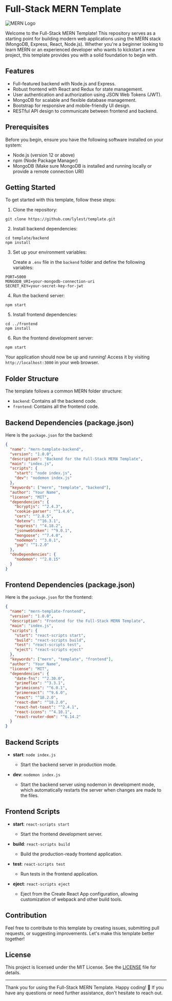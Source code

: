 # Full-Stack MERN Template

![MERN Logo](https://your-image-url.com)

Welcome to the Full-Stack MERN Template! This repository serves as a starting point for building modern web applications using the MERN stack (MongoDB, Express, React, Node.js). Whether you're a beginner looking to learn MERN or an experienced developer who wants to kickstart a new project, this template provides you with a solid foundation to begin with.

## Features

- Full-featured backend with Node.js and Express.
- Robust frontend with React and Redux for state management.
- User authentication and authorization using JSON Web Tokens (JWT).
- MongoDB for scalable and flexible database management.
- Bootstrap for responsive and mobile-friendly UI design.
- RESTful API design to communicate between frontend and backend.

## Prerequisites

Before you begin, ensure you have the following software installed on your system:

- Node.js (version 12 or above)
- npm (Node Package Manager)
- MongoDB (Make sure MongoDB is installed and running locally or provide a remote connection URI)

## Getting Started

To get started with this template, follow these steps:

1. Clone the repository:

```
git clone https://github.com/lylest/template.git
```

2. Install backend dependencies:

```
cd template/backend
npm install
```

3. Set up your environment variables:

   Create a `.env` file in the `backend` folder and define the following variables:

```
PORT=5000
MONGODB_URI=your-mongodb-connection-uri
SECRET_KEY=your-secret-key-for-jwt
```

4. Run the backend server:

```
npm start
```

5. Install frontend dependencies:

```
cd ../frontend
npm install
```

6. Run the frontend development server:

```
npm start
```

Your application should now be up and running! Access it by visiting `http://localhost:3000` in your web browser.

## Folder Structure

The template follows a common MERN folder structure:

- `backend`: Contains all the backend code.
- `frontend`: Contains all the frontend code.

## Backend Dependencies (package.json)

Here is the `package.json` for the backend:

```json
{
  "name": "mern-template-backend",
  "version": "1.0.0",
  "description": "Backend for the Full-Stack MERN Template",
  "main": "index.js",
  "scripts": {
    "start": "node index.js",
    "dev": "nodemon index.js"
  },
  "keywords": ["mern", "template", "backend"],
  "author": "Your Name",
  "license": "MIT",
  "dependencies": {
    "bcryptjs": "^2.4.3",
    "cookie-parser": "^1.4.6",
    "cors": "^2.8.5",
    "dotenv": "^16.3.1",
    "express": "^4.18.2",
    "jsonwebtoken": "^9.0.1",
    "mongoose": "^7.4.0",
    "nodemon": "^3.0.1",
    "yup": "^1.2.0"
  },
  "devDependencies": {
    "nodemon": "^2.0.15"
  }
}
```

## Frontend Dependencies (package.json)

Here is the `package.json` for the frontend:

```json
{
  "name": "mern-template-frontend",
  "version": "1.0.0",
  "description": "Frontend for the Full-Stack MERN Template",
  "main": "index.js",
  "scripts": {
    "start": "react-scripts start",
    "build": "react-scripts build",
    "test": "react-scripts test",
    "eject": "react-scripts eject"
  },
  "keywords": ["mern", "template", "frontend"],
  "author": "Your Name",
  "license": "MIT",
  "dependencies": {
    "date-fns": "^2.30.0",
    "primeflex": "^3.3.1",
    "primeicons": "^6.0.1",
    "primereact": "^9.6.0",
    "react": "^18.2.0",
    "react-dom": "^18.2.0",
    "react-hot-toast": "^2.4.1",
    "react-icons": "^4.10.1",
    "react-router-dom": "^6.14.2"
  }
}
```

## Backend Scripts

- **start**: `node index.js`
  - Start the backend server in production mode.
  
- **dev**: `nodemon index.js`
  - Start the backend server using nodemon in development mode, which automatically restarts the server when changes are made to the files.

## Frontend Scripts

- **start**: `react-scripts start`
  - Start the frontend development server.
  
- **build**: `react-scripts build`
  - Build the production-ready frontend application.
  
- **test**: `react-scripts test`
  - Run tests in the frontend application.
  
- **eject**: `react-scripts eject`
  - Eject from the Create React App configuration, allowing customization of webpack and other build tools.

## Contribution

Feel free to contribute to this template by creating issues, submitting pull requests, or suggesting improvements. Let's make this template better together!

## License

This project is licensed under the MIT License. See the [LICENSE](LICENSE) file for details.

---

Thank you for using the Full-Stack MERN Template. Happy coding! 🚀 If you have any questions or need further assistance, don't hesitate to reach out.
